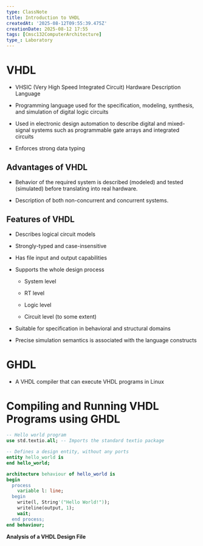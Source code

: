 ```yaml
---
type: ClassNote
title: Introduction to VHDL
createdAt: '2025-08-12T09:55:39.475Z'
creationDate: 2025-08-12 17:55
tags: [Cmsc132ComputerArchitecture]
type_: Laboratory
---
```


# VHDL

- VHSIC (Very High Speed Integrated Circuit) Hardware Description Language

- Programming language used for the specification, modeling, synthesis, and simulation of digital logic circuits

- Used in electronic design automation to describe digital and mixed-signal systems such as programmable gate arrays and integrated circuits

- Enforces strong data typing

## Advantages of VHDL

- Behavior of the required system is described (modeled) and tested (simulated) before translating into real hardware.

- Description of both non-concurrent and concurrent systems.

## Features of VHDL

- Describes logical circuit models

- Strongly-typed and case-insensitive

- Has file input and output capabilities

- Supports the whole design process

    - System level

    - RT level

    - Logic level

    - Circuit level (to some extent)

- Suitable for specification in behavioral and structural domains

- Precise simulation semantics is associated with the language constructs

# GHDL

- A VHDL compiler that can execute VHDL programs in Linux

# Compiling and Running VHDL Programs using GHDL

```vhdl
-- Hello world program
use std.textio.all; -- Imports the standard textio package

-- Defines a design entity, without any ports
entity hello_world is
end hello_world;

architecture behaviour of hello_world is
begin
  process
    variable l: line;
  begin
    write(l, String'("Hello World!"));
    writeline(output, 1);
    wait;
  end process;
end behaviour;
```

**Analysis of a VHDL Design File**

```bash

```

